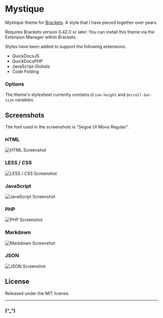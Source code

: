 # Mystique

Mystique theme for [Brackets](https://github.com/adobe/brackets). A style that I have pieced together over years.

Requires Brackets version 0.42.0 or later. You can install this theme via the Extension Manager within Brackets.

Styles have been added to support the following extensions:

* QuickDocsJS
* QuickDocsPHP
* JavaScript Globals
* Code Folding

### Options

The theme's stylesheet currently contains `@line-height` and `@scroll-bar-size` variables.

## Screenshots

The font used in the screenshots is "Segoe UI Mono Regular".

### HTML

![HTML Screenshot](https://bitbucket.org/web2nr/brackets-mystique-theme/raw/default/screenshots/html.png)

### LESS / CSS

![LESS / CSS Screenshot](https://bitbucket.org/web2nr/brackets-mystique-theme/raw/default/screenshots/less.png)

### JavaScript

![JavaScript Screenshot](https://bitbucket.org/web2nr/brackets-mystique-theme/raw/default/screenshots/js.png)

### PHP

![PHP Screenshot](https://bitbucket.org/web2nr/brackets-mystique-theme/raw/default/screenshots/php.png)

### Markdown

![Markdown Screenshot](https://bitbucket.org/web2nr/brackets-mystique-theme/raw/default/screenshots/md.png)

### JSON

![JSON Screenshot](https://bitbucket.org/web2nr/brackets-mystique-theme/raw/default/screenshots/json.png)

## License

Released under the MIT license.

------------------------------------------------------------

### (^_^)
